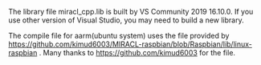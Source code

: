 The library file miracl_cpp.lib is built by VS Community 2019 16.10.0. If you use other version of Visual Studio, you may need to build a new library. 



The compile file for aarm(ubuntu system) uses the file provided by https://github.com/kimud6003/MIRACL-raspbian/blob/Raspbian/lib/linux-raspbian . Many thanks to https://github.com/kimud6003 for the file. 

